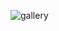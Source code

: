![gallery](https://github.com/SeongjaeHong/FrontEndStudy/assets/16648234/6d00fe94-5838-4183-8cb9-a72c7ce2e0d4)
